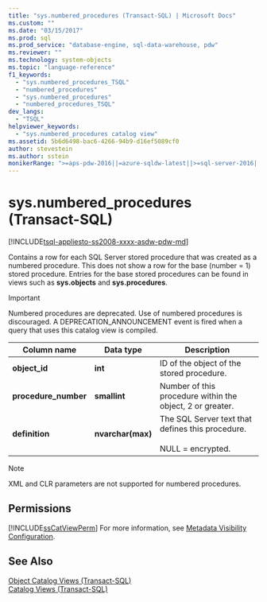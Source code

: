 ```yaml
---
title: "sys.numbered_procedures (Transact-SQL) | Microsoft Docs"
ms.custom: ""
ms.date: "03/15/2017"
ms.prod: sql
ms.prod_service: "database-engine, sql-data-warehouse, pdw"
ms.reviewer: ""
ms.technology: system-objects
ms.topic: "language-reference"
f1_keywords: 
  - "sys.numbered_procedures_TSQL"
  - "numbered_procedures"
  - "sys.numbered_procedures"
  - "numbered_procedures_TSQL"
dev_langs: 
  - "TSQL"
helpviewer_keywords: 
  - "sys.numbered_procedures catalog view"
ms.assetid: 5b6d6498-bac6-4266-94b9-d16ef5089cf0
author: stevestein
ms.author: sstein
monikerRange: ">=aps-pdw-2016||=azure-sqldw-latest||>=sql-server-2016||=sqlallproducts-allversions||>=sql-server-linux-2017||=azuresqldb-mi-current"
---
```

# sys.numbered_procedures (Transact-SQL)
[!INCLUDE[tsql-appliesto-ss2008-xxxx-asdw-pdw-md](../../includes/tsql-appliesto-ss2008-xxxx-asdw-pdw-md.md)]

  Contains a row for each SQL Server stored procedure that was created as a numbered procedure. This does not show a row for the base (number = 1) stored procedure. Entries for the base stored procedures can be found in views such as **sys.objects** and **sys.procedures**.  
  
> [!IMPORTANT]  
>  Numbered procedures are deprecated. Use of numbered procedures is discouraged. A DEPRECATION_ANNOUNCEMENT event is fired when a query that uses this catalog view is compiled.  
  
|Column name|Data type|Description|  
|-----------------|---------------|-----------------|  
|**object_id**|**int**|ID of the object of the stored procedure.|  
|**procedure_number**|**smallint**|Number of this procedure within the object, 2 or greater.|  
|**definition**|**nvarchar(max)**|The SQL Server text that defines this procedure.<br /><br /> NULL = encrypted.|  
  
> [!NOTE]  
>  XML and CLR parameters are not supported for numbered procedures.  
  
## Permissions  
 [!INCLUDE[ssCatViewPerm](../../includes/sscatviewperm-md.md)] For more information, see [Metadata Visibility Configuration](../../relational-databases/security/metadata-visibility-configuration.md).  
  
## See Also  
 [Object Catalog Views &#40;Transact-SQL&#41;](../../relational-databases/system-catalog-views/object-catalog-views-transact-sql.md)   
 [Catalog Views &#40;Transact-SQL&#41;](../../relational-databases/system-catalog-views/catalog-views-transact-sql.md)  
  
  
